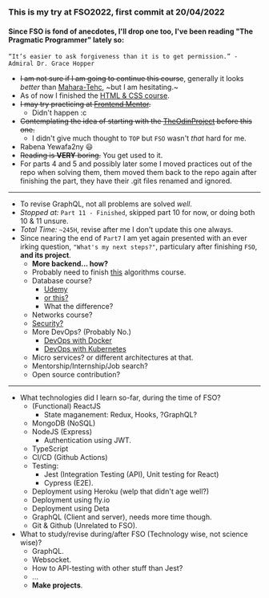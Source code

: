 ### This is my try at FSO2022, first commit at 20/04/2022

#### Since FSO is fond of anecdotes, I'll drop one too, I've been reading "The Pragmatic Programmer" lately so:

```
“It’s easier to ask forgiveness than it is to get permission.” - Admiral Dr. Grace Hopper
```

- ~~I am not sure if I am going to continue this course~~, generally it looks _better_ than [Mahara-Tehc](https://maharatech.gov.eg/), ~but I am hesitating.~
- As of now I finished the [HTML & CSS course](https://maharatech.gov.eg/course/view.php?id=36).
- ~~I may try practicing at [Frontend Mentor](https://frontendmentor.io/).~~
  - Didn't happen :c
- ~~Contemplating the idea of starting with the [TheOdinProject](TheOdinproject.com) before this one.~~
  - I didn't give much thought to `TOP` but `FSO` wasn't _that_ hard for me.
- Rabena Yewafa2ny 😃
- ~~Reading is **VERY** boring.~~ You get used to it.
- For parts 4 and 5 and possibly later some I moved practices out of the repo when solving them, them moved them back to the repo again after finishing the part, they have their .git files renamed and ignored.

---

- To revise GraphQL, not all problems are solved _well_.
- _Stopped at:_ `Part 11 - Finished`, skipped part 10 for now, or doing both 10 & 11 unsure.
- _Total Time:_ `~245H`, revise after me I don't update this one always.
- Since nearing the end of `Part7` I am yet again presented with an ever irking question, `"What's my next steps?"`, particulary after finishing `FSO`, **and its project**.
  - **More backend... how?**
  - Probably need to finish [this](https://www.udemy.com/course/skills-algorithms-cpp/) algorithms course.
  - Database course?
    - [Udemy](https://www.udemy.com/course/database-engines-crash-course/)
    - [or this?](https://15445.courses.cs.cmu.edu/fall2022/schedule.html)
    - What the difference?
  - Networks course?
  - [Security?](https://cybersecuritybase.mooc.fi/module-2.1)
  - More DevOps? (Probably No.)
    - [DevOps with Docker](https://devopswithdocker.com/)
    - [DevOps with Kubernetes](https://devopswithkubernetes.com/)
  - Micro services? or different architectures at that.
  - Mentorship/Internship/Job search?
  - Open source contribution?

---

- What technologies did I learn so-far, during the time of FSO?
  - (Functional) ReactJS
    - State maganement: Redux, Hooks, ?GraphQL?
  - MongoDB (NoSQL)
  - NodeJS (Express)
    - Authentication using JWT.
  - TypeScript
  - CI/CD (Github Actions)
  - Testing:
    - Jest (Integration Testing (API), Unit testing for React)
    - Cypress (E2E).
  - Deployment using Heroku (welp that didn't age well?)
  - Deployment using fly.io
  - Deployment using Deta
  - GraphQL (Client and server), needs more time though.
  - Git & Github (Unrelated to FSO).
- What to study/revise during/after FSO (Technology wise, not science wise)?
  - GraphQL.
  - Websocket.
  - How to API-testing with other stuff than Jest?
  - ...
  - **Make projects**.
